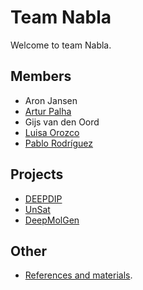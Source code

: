# Team Nabla

Welcome to team Nabla.

## Members

- Aron Jansen
- [Artur Palha](http://www.palha.org)
- Gijs van den Oord
- [Luisa Orozco](https://www.linkedin.com/in/luisaorozco/)
- [Pablo Rodríguez](https://github.com/PabRod)

## Projects

- [DEEPDIP](https://research-software-directory.org/projects/deepdip)
- [UnSat](https://research-software-directory.org/projects/unsat)
- [DeepMolGen](https://research-software-directory.org/projects/deepmolgen)

## Other

- [References and materials](pages/refs.md).
